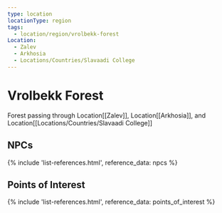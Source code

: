 ```yaml
---
type: location
locationType: region
tags:
  - location/region/vrolbekk-forest
Location:
  - Zalev
  - Arkhosia
  - Locations/Countries/Slavaadi College
---
```


# Vrolbekk Forest
Forest passing through <span class="dataview inline-field"><span class="inline-field-key">Location</span><span class="inline-field-value">[[Zalev]]</span></span>, <span class="dataview inline-field"><span class="inline-field-key">Location</span><span class="inline-field-value">[[Arkhosia]]</span></span>, and <span class="dataview inline-field"><span class="inline-field-key">Location</span><span class="inline-field-value">[[Locations/Countries/Slavaadi College]]</span></span>

## NPCs

{% include 'list-references.html', reference_data: npcs %}



## Points of Interest

{% include 'list-references.html', reference_data: points_of_interest %}
